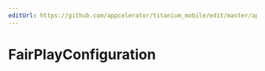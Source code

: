 ```yaml
---
editUrl: https://github.com/appcelerator/titanium_mobile/edit/master/apidoc/Titanium/Media/VideoPlayer.yml
---
```

# FairPlayConfiguration

<TypeHeader/>

<ApiDocs/>
